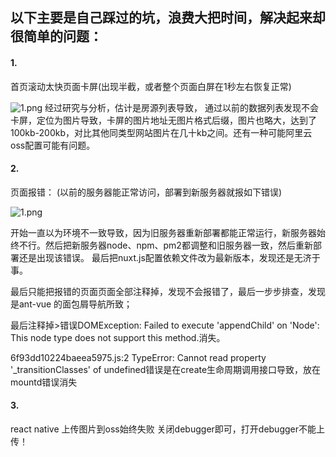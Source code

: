 
## 以下主要是自己踩过的坑，浪费大把时间，解决起来却很简单的问题：

#### 1.
首页滚动太快页面卡屏(出现半截，或者整个页面白屏在1秒左右恢复正常)

![1.png](https://upload-images.jianshu.io/upload_images/13029931-b3ce1cbe6240699a.png)
经过研究与分析，估计是房源列表导致，
通过以前的数据列表发现不会卡屏，定位为图片导致，卡屏的图片地址无图片格式后缀，图片也略大，达到了100kb-200kb，对比其他同类型网站图片在几十kb之间。还有一种可能阿里云oss配置可能有问题。

#### 2.
页面报错：
(以前的服务器能正常访问，部署到新服务器就报如下错误)

![1.png](https://upload-images.jianshu.io/upload_images/13029931-db708ed070048479.png)

开始一直以为环境不一致导致，因为旧服务器重新部署都能正常运行，新服务器始终不行。然后把新服务器node、npm、pm2都调整和旧服务器一致，然后重新部署还是出现该错误。
最后把nuxt.js配置依赖文件改为最新版本，发现还是无济于事。

最后只能把报错的页面页面全部注释掉，发现不会报错了，最后一步步排查，发现是ant-vue 的面包屑导航所致；

最后注释掉<span slot="separator">></span>错误DOMException: Failed to execute 'appendChild' on 'Node': This node type does not support this method.消失。

6f93dd10224baeea5975.js:2 TypeError: Cannot read property '_transitionClasses' of undefined错误是在create生命周期调用接口导致，放在mountd错误消失


#### 3.

react native 上传图片到oss始终失败
关闭debugger即可，打开debugger不能上传！

